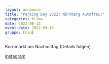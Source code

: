 ```yaml
---
layout: announce
title: "Parking Day 2022: Nürnberg Autofrei!"
categories: klima 
date: 2022-08-13
event-date: 2022-09-16
gruppe: [nau]
---
```


Kornmarkt am Nachmittag (Details folgen)

[instagram](https://www.instagram.com/p/Cg9ucr5t-dX/)

